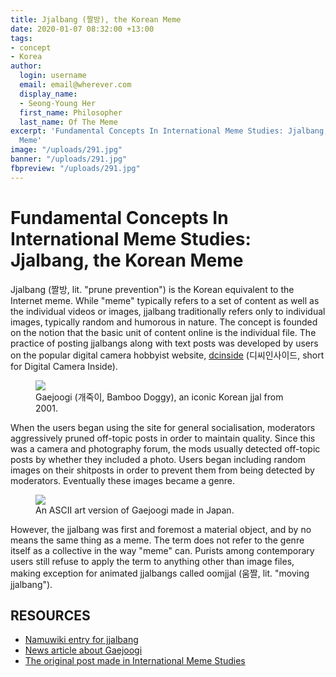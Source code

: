 ```yaml
---
title: Jjalbang (짤방), the Korean Meme
date: 2020-01-07 08:32:00 +13:00
tags:
- concept
- Korea
author:
  login: username
  email: email@wherever.com
  display_name:
  - Seong-Young Her
  first_name: Philosopher
  last_name: Of The Meme
excerpt: 'Fundamental Concepts In International Meme Studies: Jjalbang, the Korean
  Meme'
image: "/uploads/291.jpg"
banner: "/uploads/291.jpg"
fbpreview: "/uploads/291.jpg"
---
```


# Fundamental Concepts In International Meme Studies: Jjalbang, the Korean Meme

Jjalbang (짤방, lit. "prune prevention") is the Korean equivalent to the Internet meme.
While "meme" typically refers to a set of content as well as the individual videos or images, jjalbang traditionally refers only to individual images, typically random and humorous in nature.
The concept is founded on the notion that the basic unit of content online is the individual file. The practice of posting jjalbangs along with text posts was developed by users on the popular digital camera hobbyist website, [dcinside](https://www.dcinside.com/) (디씨인사이드, short for Digital Camera Inside).

<figure>
	<img src="https://cdn.discordapp.com/attachments/562443537673748480/663831698395627530/291.jpg">
	<figcaption>Gaejoogi (개죽이, Bamboo Doggy), an iconic Korean jjal from 2001.</figcaption>
</figure>

When the users began using the site for general socialisation, moderators aggressively pruned off-topic posts in order to maintain quality. Since this was a camera and photography forum, the mods usually detected off-topic posts by whether they included a photo. Users began including random images on their shitposts in order to prevent them from being detected by moderators. Eventually these images became a genre.

<figure>
	<img src="https://cdn.discordapp.com/attachments/562443537673748480/663831483777286212/f68fdabc885ab2b83f749e23f773f9f939b9f9b1c015ee6b23f8c89c18735eeb.png">
	<figcaption>An ASCII art version of Gaejoogi made in Japan.</figcaption>
</figure>

However, the jjalbang was first and foremost a material object, and by no means the same thing as a meme. The term does not refer to the genre itself as a collective in the way "meme" can. Purists among contemporary users still refuse to apply the term to anything other than image files, making exception for animated jjalbangs called oomjjal (움짤, lit. "moving jjalbang").

## RESOURCES
- [Namuwiki entry for jjalbang](https://namu.wiki/w/%EC%A7%A4%EB%B0%A9)
- [News article about Gaejoogi](https://news.mt.co.kr/mtview.php?no=2009042416153570569&outlink=1&ref=%3A%2F%2F)
- [The original post made in International Meme Studies](https://www.facebook.com/groups/intmeme/permalink/554498085403987/)